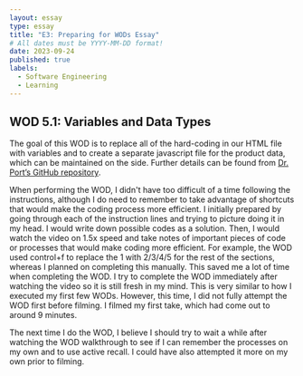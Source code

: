 ```yaml
---
layout: essay
type: essay
title: "E3: Preparing for WODs Essay"
# All dates must be YYYY-MM-DD format!
date: 2023-09-24
published: true
labels:
  - Software Engineering
  - Learning
---
```


<h2>WOD 5.1: Variables and Data Types</h2>

The goal of this WOD is to replace all of the hard-coding in our HTML file with variables and to create a separate javascript file for the product data, which can be maintained on the side. Further details can be found from [Dr. Port’s GitHub repository](https://dport96.github.io/ITM352/morea/050.variables_data_types/experience-SmartPhoneProducts1_variables.html). <br>

When performing the WOD, I didn't have too difficult of a time following the instructions, although I do need to remember to take advantage of shortcuts that would make the coding process more efficient. I initially prepared by going through each of the instruction lines and trying to picture doing it in my head. I would write down possible codes as a solution. Then, I would watch the video on 1.5x speed and take notes of important pieces of code or processes that would make coding more efficient. For example, the WOD used control+f to replace the 1 with 2/3/4/5 for the rest of the sections, whereas I planned on completing this manually. This saved me a lot of time when completing the WOD. I try to complete the WOD immediately after watching the video so it is still fresh in my mind. This is very similar to how I executed my first few WODs. However, this time, I did not fully attempt the WOD first before filming. I filmed my first take, which had come out to around 9 minutes. <br>

The next time I do the WOD, I believe I should try to wait a while after watching the WOD walkthrough to see if I can remember the processes on my own and to use active recall. I could have also attempted it more on my own prior to filming. 
